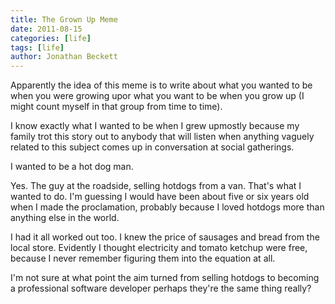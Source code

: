 ```yaml
---
title: The Grown Up Meme
date: 2011-08-15
categories: [life]
tags: [life]
author: Jonathan Beckett
---
```


Apparently the idea of this meme is to write about what you wanted to be when you were growing upor what you want to be when you grow up (I might count myself in that group from time to time).

I know exactly what I wanted to be when I grew upmostly because my family trot this story out to anybody that will listen when anything vaguely related to this subject comes up in conversation at social gatherings.

I wanted to be a hot dog man.

Yes. The guy at the roadside, selling hotdogs from a van. That's what I wanted to do. I'm guessing I would have been about five or six years old when I made the proclamation, probably because I loved hotdogs more than anything else in the world.

I had it all worked out too. I knew the price of sausages and bread from the local store. Evidently I thought electricity and tomato ketchup were free, because I never remember figuring them into the equation at all.

I'm not sure at what point the aim turned from selling hotdogs to becoming a professional software developer perhaps they're the same thing really?